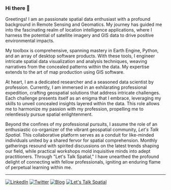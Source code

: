 ### Hi there 👋

Greetings! I am an passionate spatial data enthusiast with a profound background in Remote Sensing and Geomatics. My journey has guided me into the fascinating realm of location intelligence applications, where I harness the potential of satellite imagery and GIS data to drive positive environmental impacts.

My toolbox is comprehensive, spanning mastery in Earth Engine, Python, and an array of desktop software products. With these tools, I engineer intricate spatial data visualization and analysis techniques, weaving narratives from the concealed patterns within the data. My expertise extends to the art of map production using GIS software.

At heart, I am a dedicated researcher and a seasoned data scientist by profession. Currently, I am immersed in an exhilarating professional expedition, crafting geospatial solutions that address intricate challenges. Each challenge presents itself as an enigma that I embrace, leveraging my skills to unveil concealed insights layered within the data. This role allows me to harmonize my passion with my profession, propelling me to relentlessly pursue spatial enlightenment.

Beyond the confines of my professional pursuits, I assume the role of an enthusiastic co-organizer of the vibrant geospatial community, *Let's Talk Spatial*. This collaborative platform serves as a conduit for like-minded individuals united by a shared fervor for spatial comprehension. Monthly gatherings resound with spirited discussions on the latest trends shaping our field, while practical workshops mold inquisitive minds into adept practitioners. Through "Let's Talk Spatial," I have unearthed the profound delight of connecting with fellow professionals, igniting an enduring flame of perpetual learning within me.

---


[![LinkedIn](https://img.shields.io/badge/LinkedIn-Connect-blue?style=social&logo=linkedin)](https://www.linkedin.com/in/santhoshm31/)
[![Twitter](https://img.shields.io/twitter/follow/santhosh_m31?style=social&logo=x)](https://twitter.com/santhosh_m31)
[![Blog](https://img.shields.io/badge/Blog-Visit-orange?style=social&logo=hashnode)](https://santhoshm.hashnode.dev/)
[![Let's Talk Spatial](https://img.shields.io/badge/Let's%20Talk%20Spatial-Visit-green?style=social&logo=https://letstalkspatial.in/wp-content/uploads/2022/10/lets-get-spatial_logo_high_res.jpg)](https://letstalkspatial.in/)


<!--
**Santhosh-M31/Santhosh-M31** is a ✨ _special_ ✨ repository because its `README.md` (this file) appears on your GitHub profile.

Here are some ideas to get you started:

- 🔭 I’m currently working on ...
- 🌱 I’m currently learning ...
- 👯 I’m looking to collaborate on ...
- 🤔 I’m looking for help with ...
- 💬 Ask me about ...
- 📫 How to reach me: ...
- 😄 Pronouns: ...
- ⚡ Fun fact: ...
-->
